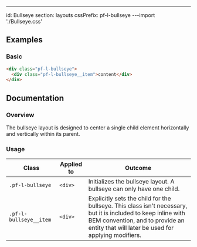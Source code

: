 ---
id: Bullseye
section: layouts
cssPrefix: pf-l-bullseye
---import './Bullseye.css'

## Examples

### Basic

```html
<div class="pf-l-bullseye">
  <div class="pf-l-bullseye__item">content</div>
</div>

```

## Documentation

### Overview

The bullseye layout is designed to center a single child element horizontally and vertically within its parent.

### Usage

| Class                  | Applied to | Outcome                                                                                                                                                                                                 |
| ---------------------- | ---------- | ------------------------------------------------------------------------------------------------------------------------------------------------------------------------------------------------------- |
| `.pf-l-bullseye`       | `<div>`    | Initializes the bullseye layout. A bullseye can only have one child.                                                                                                                                    |
| `.pf-l-bullseye__item` | `<div>`    | Explicitly sets the child for the bullseye. This class isn't necessary, but it is included to keep inline with BEM convention, and to provide an entity that will later be used for applying modifiers. |
